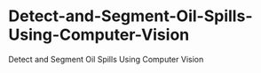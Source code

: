 # Detect-and-Segment-Oil-Spills-Using-Computer-Vision
Detect and Segment Oil Spills Using Computer Vision
